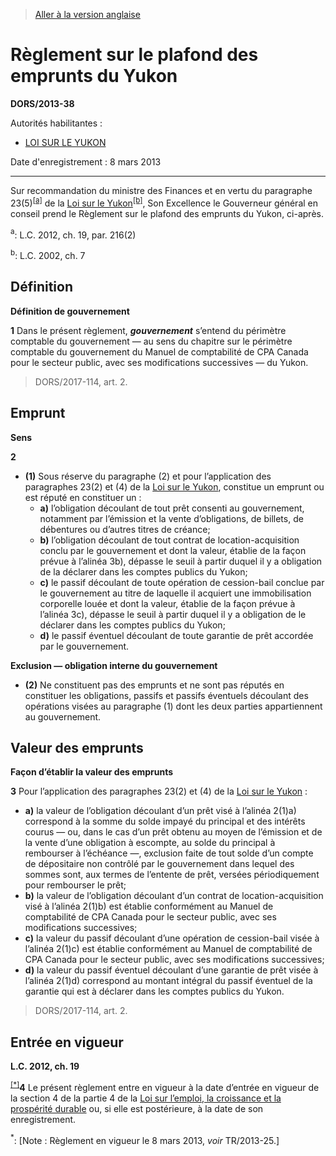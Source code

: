 > [Aller à la version anglaise](/en/Regulations/Statutory%20Orders%20and%20Regulations/2013/38.md)

# Règlement sur le plafond des emprunts du Yukon

**DORS/2013-38**

Autorités habilitantes : 
- [LOI SUR LE YUKON](/fr/Lois/Lois%20du%20Canada/2002/ch.%207.md)

Date d'enregistrement : 8 mars 2013

----------

Sur recommandation du ministre des Finances et en vertu du paragraphe 23(5)<sup><a href='#nbp_81000-2-1472-F_hq_13085'>[a]</a></sup> de la [Loi sur le Yukon](/fr/Lois/Lois%20du%20Canada/2002/ch.%207.md)<sup><a href='#nbp_81000-2-1472-F_hq_13086'>[b]</a></sup>, Son Excellence le Gouverneur général en conseil prend le Règlement sur le plafond des emprunts du Yukon, ci-après.

<a name='nbp_81000-2-1472-F_hq_13085'><sup>a</sup></a>: L.C. 2012, ch. 19, par. 216(2)<br />

<a name='nbp_81000-2-1472-F_hq_13086'><sup>b</sup></a>: L.C. 2002, ch. 7<br />




## Définition



**Définition de gouvernement**

**1** Dans le présent règlement, ***gouvernement*** s’entend du périmètre comptable du gouvernement — au sens du chapitre sur le périmètre comptable du gouvernement du Manuel de comptabilité de CPA Canada pour le secteur public, avec ses modifications successives — du Yukon.
> DORS/2017-114, art. 2.





## Emprunt



**Sens**

**2** 

- **(1)** Sous réserve du paragraphe (2) et pour l’application des paragraphes 23(2) et (4) de la [Loi sur le Yukon](/fr/Lois/Lois%20du%20Canada/2002/ch.%207.md), constitue un emprunt ou est réputé en constituer un :
	- **a)** l’obligation découlant de tout prêt consenti au gouvernement, notamment par l’émission et la vente d’obligations, de billets, de débentures ou d’autres titres de créance;
	- **b)** l’obligation découlant de tout contrat de location-acquisition conclu par le gouvernement et dont la valeur, établie de la façon prévue à l’alinéa 3b), dépasse le seuil à partir duquel il y a obligation de la déclarer dans les comptes publics du Yukon;
	- **c)** le passif découlant de toute opération de cession-bail conclue par le gouvernement au titre de laquelle il acquiert une immobilisation corporelle louée et dont la valeur, établie de la façon prévue à l’alinéa 3c), dépasse le seuil à partir duquel il y a obligation de le déclarer dans les comptes publics du Yukon;
	- **d)** le passif éventuel découlant de toute garantie de prêt accordée par le gouvernement.

**Exclusion — obligation interne du gouvernement**

- **(2)** Ne constituent pas des emprunts et ne sont pas réputés en constituer les obligations, passifs et passifs éventuels découlant des opérations visées au paragraphe (1) dont les deux parties appartiennent au gouvernement.




## Valeur des emprunts



**Façon d’établir la valeur des emprunts**

**3** Pour l’application des paragraphes 23(2) et (4) de la [Loi sur le Yukon](/fr/Lois/Lois%20du%20Canada/2002/ch.%207.md) :
- **a)** la valeur de l’obligation découlant d’un prêt visé à l’alinéa 2(1)a) correspond à la somme du solde impayé du principal et des intérêts courus — ou, dans le cas d’un prêt obtenu au moyen de l’émission et de la vente d’une obligation à escompte, au solde du principal à rembourser à l’échéance —, exclusion faite de tout solde d’un compte de dépositaire non contrôlé par le gouvernement dans lequel des sommes sont, aux termes de l’entente de prêt, versées périodiquement pour rembourser le prêt;
- **b)** la valeur de l’obligation découlant d’un contrat de location-acquisition visé à l’alinéa 2(1)b) est établie conformément au Manuel de comptabilité de CPA Canada pour le secteur public, avec ses modifications successives;
- **c)** la valeur du passif découlant d’une opération de cession-bail visée à l’alinéa 2(1)c) est établie conformément au Manuel de comptabilité de CPA Canada pour le secteur public, avec ses modifications successives;
- **d)** la valeur du passif éventuel découlant d’une garantie de prêt visée à l’alinéa 2(1)d) correspond au montant intégral du passif éventuel de la garantie qui est à déclarer dans les comptes publics du Yukon.
> DORS/2017-114, art. 2.





## Entrée en vigueur



**L.C. 2012, ch. 19**

<sup><a href='#fn_IndEDE9_hq_14129'>[*]</a></sup>**4** Le présent règlement entre en vigueur à la date d’entrée en vigueur de la section 4 de la partie 4 de la [Loi sur l’emploi, la croissance et la prospérité durable](/fr/Lois/Lois%20du%20Canada/2012/ch.%2019.md) ou, si elle est postérieure, à la date de son enregistrement.

<a name='fn_IndEDE9_hq_14129'><sup>*</sup></a>: [Note : Règlement en vigueur le 8 mars 2013, *voir* TR/2013-25.]<br />


